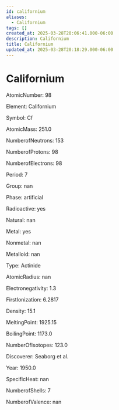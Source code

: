 ```yaml
---
id: californium
aliases:
  - Californium
tags: []
created_at: 2025-03-28T20:06:41.000-06:00
description: Californium
title: Californium
updated_at: 2025-03-28T20:18:29.000-06:00
---
```


# Californium

AtomicNumber: 98

Element: Californium

Symbol: Cf

AtomicMass: 251.0

NumberofNeutrons: 153

NumberofProtons: 98

NumberofElectrons: 98

Period: 7

Group: nan

Phase: artificial

Radioactive: yes

Natural: nan

Metal: yes

Nonmetal: nan

Metalloid: nan

Type: Actinide

AtomicRadius: nan

Electronegativity: 1.3

FirstIonization: 6.2817

Density: 15.1

MeltingPoint: 1925.15

BoilingPoint: 1173.0

NumberOfIsotopes: 123.0

Discoverer: Seaborg et al.

Year: 1950.0

SpecificHeat: nan

NumberofShells: 7

NumberofValence: nan
